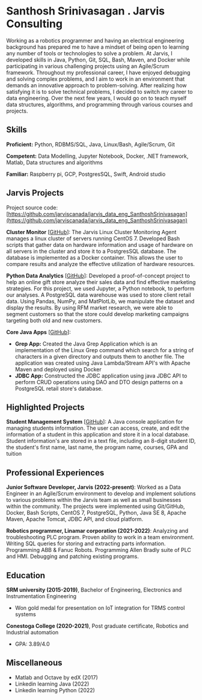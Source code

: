 # Santhosh Srinivasagan . Jarvis Consulting

Working as a robotics programmer and having an electrical engineering background has prepared me to have a mindset of being open to learning any number of tools or technologies to solve a problem. At Jarvis, I developed skills in Java, Python, Git, SQL, Bash, Maven, and Docker while participating in various challenging projects using an Agile/Scrum framework. Throughout my professional career, I have enjoyed debugging and solving complex problems, and I aim to work in an environment that demands an innovative approach to problem-solving. After realizing how satisfying it is to solve technical problems, I decided to switch my career to data engineering. Over the next few years, I would go on to teach myself data structures, algorithms, and programming through various courses and projects.

## Skills

**Proficient:** Python, RDBMS/SQL, Java, Linux/Bash, Agile/Scrum, Git

**Competent:** Data Modelling, Jupyter Notebook, Docker, .NET framework, Matlab, Data structures and algorithms

**Familiar:** Raspberry pi, GCP, PostgresSQL, Swift, Android studio

## Jarvis Projects

Project source code: [https://github.com/jarviscanada/jarvis_data_eng_SanthoshSrinivasagan](https://github.com/jarviscanada/jarvis_data_eng_SanthoshSrinivasagan)


**Cluster Monitor** [[GitHub](https://github.com/jarviscanada/jarvis_data_eng_SanthoshSrinivasagan/tree/master/linux_sql)]: The Jarvis Linux Cluster Monitoring Agent manages a linux cluster of servers running CentOS 7. Developed Bash scripts that gather data on hardware information and usage of hardware on all servers in the cluster and store it to a PostgresSQL database. The database is implemented as a Docker container. This allows the user to compare results and analyze the effective utilization of hardware resources.

**Python Data Analytics** [[GitHub](https://github.com/jarviscanada/jarvis_data_eng_SanthoshSrinivasagan/tree/master/python_data_analytics)]: Developed a proof-of-concept project to help an online gift store analyze their sales data and find effective marketing strategies. For this project, we used Jupyter, a Python notebook, to perform our analyses. A PostgreSQL data warehouse was used to store client retail data. Using Pandas, NumPy, and MatPlotLib, we manipulate the dataset and display the results. By using RFM market research, we were able to segment customers so that the store could develop marketing campaigns targeting both old and new customers.

**Core Java Apps** [[GitHub](https://github.com/jarviscanada/jarvis_data_eng_SanthoshSrinivasagan/tree/master/core_java)]:
      
  - **Grep App:** Created the Java Grep Application which is an implementation of the Linux Grep command which search for a string of characters in a given directory and outputs them to another file. The application was created using Java Lambda/Stream API's with Apache Maven and deployed using Docker
  - **JDBC App:** Constructed the JDBC application using java JDBC API to perform CRUD operations using DAO and DTO design patterns on a PostgreSQL retail store's database.


## Highlighted Projects
**Student Management System** [[GitHub](https://github.com/Santhosh-Srini/StudentManagementSystem)]: A Java console application for managing students information. The user can access, create, and edit the information of a student in this application and store it in a local database. Student information's are stored in a text file, including an 8-digit student ID, the student's first name, last name, the program name, courses, GPA and tuition


## Professional Experiences

**Junior Software Developer, Jarvis (2022-present)**: Worked as a Data Engineer in an Agile/Scrum environment to develop and implement solutions to various problems within the Jarvis team as well as small businesses within the community. The projects were implemented using Git/GitHub, Docker, Bash Scripts, CentOS 7, PostgreSQL, Python, Java SE 8, Apache Maven, Apache Tomcat, JDBC API, and cloud platform.

**Robotics programmer, Linamar corporation (2021-2022)**: Analyzing and troubleshooting PLC program. Proven ability to work in a team environment. Writing SQL queries for storing and extracting parts information. Programming ABB & Fanuc Robots. Programming Allen Bradly suite of PLC and HMI. Debugging and patching existing programs.


## Education
**SRM university (2015-2019)**, Bachelor of Engineering, Electronics and Instrumentation Engineering
- Won gold medal for presentation on IoT integration for TRMS control systems

**Conestoga College (2020-2021)**, Post graduate certificate, Robotics and Industrial automation
- GPA: 3.89/4.0


## Miscellaneous
- Matlab and Octave by edX (2017)
- Linkedin learning Java (2022)
- Linkedin learning Python (2022)